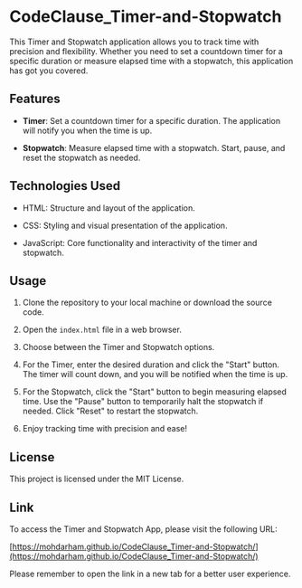 # CodeClause_Timer-and-Stopwatch
This Timer and Stopwatch application allows you to track time with precision and flexibility. Whether you need to set a countdown timer for a specific duration or measure elapsed time with a stopwatch, this application has got you covered.

## Features

- **Timer**: Set a countdown timer for a specific duration. The application will notify you when the time is up.

- **Stopwatch**: Measure elapsed time with a stopwatch. Start, pause, and reset the stopwatch as needed.

## Technologies Used

- HTML: Structure and layout of the application.

- CSS: Styling and visual presentation of the application.

- JavaScript: Core functionality and interactivity of the timer and stopwatch.

## Usage

1. Clone the repository to your local machine or download the source code.

2. Open the `index.html` file in a web browser.

3. Choose between the Timer and Stopwatch options.

4. For the Timer, enter the desired duration and click the "Start" button. The timer will count down, and you will be notified when the time is up.

5. For the Stopwatch, click the "Start" button to begin measuring elapsed time. Use the "Pause" button to temporarily halt the stopwatch if needed. Click "Reset" to restart the stopwatch.

6. Enjoy tracking time with precision and ease!

## License

This project is licensed under the MIT License.

## Link

To access the Timer and Stopwatch App, please visit the following URL:

[https://mohdarham.github.io/CodeClause_Timer-and-Stopwatch/](https://mohdarham.github.io/CodeClause_Timer-and-Stopwatch/)

Please remember to open the link in a new tab for a better user experience.
